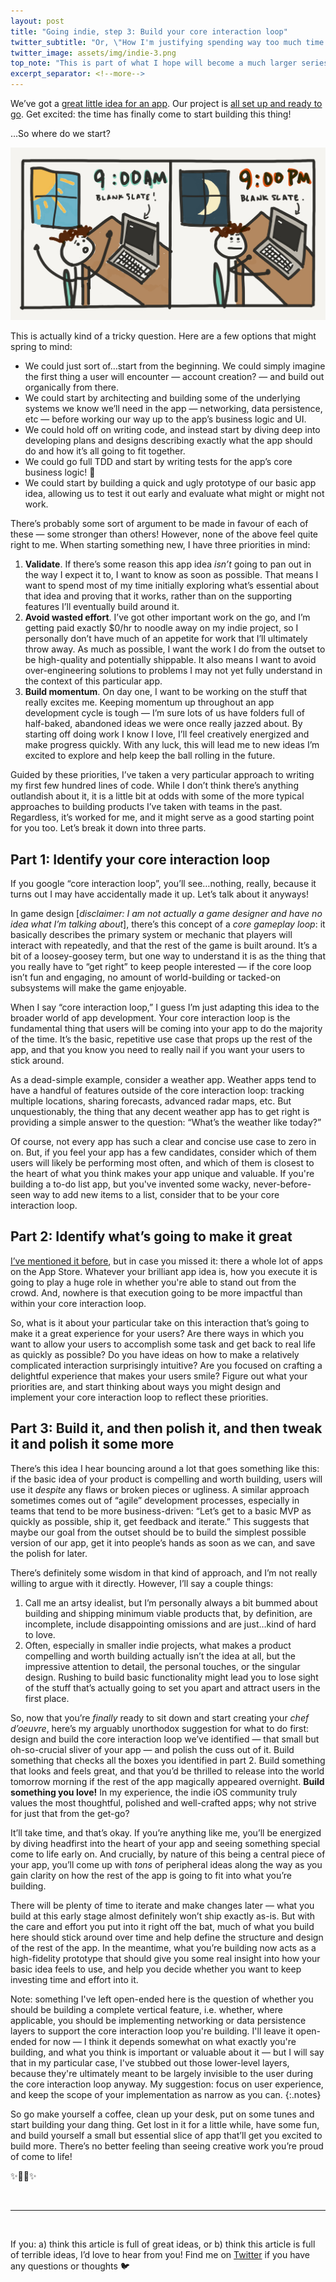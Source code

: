 ```yaml
---
layout: post
title: "Going indie, step 3: Build your core interaction loop"
twitter_subtitle: "Or, \"How I'm justifying spending way too much time on tiny details\""
twitter_image: assets/img/indie-3.png
top_note: "This is part of what I hope will become a much larger series. Check out the <a href=\"https://danielgauthier.me/2020/01/26/indie-intro.html\">introduction</a> if you haven't already!" 
excerpt_separator: <!--more-->
---
```

We’ve got a [great little idea for an app](https://danielgauthier.me/2020/01/27/indie-1.html). Our project is [all set up and ready to go](https://danielgauthier.me/2020/02/03/indie-2.html). Get excited: the time has finally come to start building this thing!

…So where do we start?

<!--more-->

![Staring at blank screen all day](/assets/img/indie-3.png)

This is actually kind of a tricky question. Here are a few options that might spring to mind:

* We could just sort of…start from the beginning. We could simply imagine the first thing a user will encounter — account creation? — and build out organically from there. 
* We could start by architecting and building some of the underlying systems we know we’ll need in the app — networking, data persistence, etc — before working our way up to the app’s business logic and UI.
* We could hold off on writing code, and instead start by diving deep into developing plans and designs describing exactly what the app should do and how it’s all going to fit together.
* We could go full TDD and start by writing tests for the app’s core business logic! 🧐
* We could start by building a quick and ugly prototype of our basic app idea, allowing us to test it out early and evaluate what might or might not work. 

There’s probably some sort of argument to be made in favour of each of these — some stronger than others! However, none of the above feel quite right to me. When starting something new, I have three priorities in mind:

1. **Validate**. If there’s some reason this app idea _isn’t_ going to pan out in the way I expect it to, I want to know as soon as possible. That means I want to spend most of my time initially exploring what’s essential about that idea and proving that it works, rather than on the supporting features I’ll eventually build around it. 
2. **Avoid wasted effort**. I’ve got other important work on the go, and I’m getting paid exactly $0/hr to noodle away on my indie project, so I personally don’t have much of an appetite for work that I’ll ultimately throw away. As much as possible, I want the work I do from the outset to be high-quality and potentially shippable. It also means I want to avoid over-engineering solutions to problems I may not yet fully understand in the context of this particular app.
3. **Build momentum**. On day one, I want to be working on the stuff that really excites me. Keeping momentum up throughout an app development cycle is tough — I’m sure lots of us have folders full of half-baked, abandoned ideas we were once really jazzed about. By starting off doing work I know I love, I’ll feel creatively energized and make progress quickly. With any luck, this will lead me to new ideas I’m excited to explore and help keep the ball rolling in the future. 

Guided by these priorities, I’ve taken a very particular approach to writing my first few hundred lines of code. While I don’t think there’s anything outlandish about it, it is a little bit at odds with some of the more typical approaches to building products I’ve taken with teams in the past. Regardless, it’s worked for me, and it might serve as a good starting point for you too. Let’s break it down into three parts.

## Part 1: Identify your core interaction loop
If you google “core interaction loop”, you’ll see…nothing, really, because it turns out I may have accidentally made it up. Let’s talk about it anyways!

In game design [_disclaimer: I am not actually a game designer and have no idea what I’m talking about_], there’s this concept of a _core gameplay loop_: it basically describes the primary system or mechanic that players will interact with repeatedly, and that the rest of the game is built around. It’s a bit of a loosey-goosey term, but one way to understand it is as the thing that you really have to “get right” to keep people interested — if the core loop isn’t fun and engaging, no amount of world-building or tacked-on subsystems will make the game enjoyable.

When I say “core interaction loop,” I guess I’m just adapting this idea to the broader world of app development. Your core interaction loop is the fundamental thing that users will be coming into your app to do the majority of the time. It’s the basic, repetitive use case that props up the rest of the app, and that you know you need to really nail if you want your users to stick around.

As a dead-simple example, consider a weather app. Weather apps tend to have a handful of features outside of the core interaction loop: tracking multiple locations, sharing forecasts, advanced radar maps, etc. But unquestionably, the thing that any decent weather app has to get right is providing a simple answer to the question: “What’s the weather like today?”

Of course, not every app has such a clear and concise use case to zero in on. But, if you feel your app has a few candidates, consider which of them users will likely be performing most often, and which of them is closest to the heart of what you think makes your app unique and valuable. If you're building a to-do list app, but you've invented some wacky, never-before-seen way to add new items to a list, consider that to be your core interaction loop.  

## Part 2: Identify what’s going to make it great
[I’ve mentioned it before](https://danielgauthier.me/2020/01/27/indie-1.html), but in case you missed it: there a whole lot of apps on the App Store. Whatever your brilliant app idea is, how you execute it is going to play a huge role in whether you're able to stand out from the crowd. And, nowhere is that execution going to be more impactful than within your core interaction loop.

So, what is it about your particular take on this interaction that’s going to make it a great experience for your users? Are there ways in which you want to allow your users to accomplish some task and get back to real life as quickly as possible? Do you have ideas on how to make a relatively complicated interaction surprisingly intuitive? Are you focused on crafting a delightful experience that makes your users smile? Figure out what your priorities are, and start thinking about ways you might design and implement your core interaction loop to reflect these priorities.

## Part 3: Build it, and then polish it, and then tweak it and polish it some more
There’s this idea I hear bouncing around a lot that goes something like this: if the basic idea of your product is compelling and worth building, users will use it _despite_ any flaws or broken pieces or ugliness. A similar approach sometimes comes out of “agile” development processes, especially in teams that tend to be more business-driven: “Let’s get to a basic MVP as quickly as possible, ship it, get feedback and iterate.” This suggests that maybe our goal from the outset should be to build the simplest possible version of our app, get it into people’s hands as soon as we can, and save the polish for later.

There’s definitely some wisdom in that kind of approach, and I’m not really willing to argue with it directly. However, I’ll say a couple things:

1. Call me an artsy idealist, but I’m personally always a bit bummed about building and shipping minimum viable products that, by definition, are incomplete, include disappointing omissions and are just…kind of hard to love. 
2. Often, especially in smaller indie projects, what makes a product compelling and worth building actually isn’t the idea at all, but the impressive attention to detail, the personal touches, or the singular design. Rushing to build basic functionality might lead you to lose sight of the stuff that’s actually going to set you apart and attract users in the first place. 

So, now that you’re _finally_ ready to sit down and start creating your _chef d’oeuvre_, here’s my arguably unorthodox suggestion for what to do first: design and build the core interaction loop we’ve identified — that small but oh-so-crucial sliver of your app — and polish the cuss out of it. Build something that checks all the boxes you identified in part 2. Build something that looks and feels great, and that you’d be thrilled to release into the world tomorrow morning if the rest of the app magically appeared overnight. **Build something you love!** In my experience, the indie iOS community truly values the most thoughtful, polished and well-crafted apps; why not strive for just that from the get-go?

It’ll take time, and that’s okay. If you’re anything like me, you’ll be energized by diving headfirst into the heart of your app and seeing something special come to life early on. And crucially, by nature of this being a central piece of your app, you’ll come up with _tons_ of peripheral ideas along the way as you gain clarity on how the rest of the app is going to fit into what you’re building. 

There will be plenty of time to iterate and make changes later — what you build at this early stage almost definitely won’t ship exactly as-is. But with the care and effort you put into it right off the bat, much of what you build here should stick around over time and help define the structure and design of the rest of the app. In the meantime, what you’re building now acts as a high-fidelity prototype that should give you some real insight into how your basic idea feels to use, and help you decide whether you want to keep investing time and effort into it. 

Note: something I've left open-ended here is the question of whether you should be building a complete vertical feature, i.e. whether, where applicable, you should be implementing networking or data persistence layers to support the core interaction loop you're building. I'll leave it open-ended for now — I think it depends somewhat on what exactly you're building, and what you think is important or valuable about it — but I will say that in my particular case, I've stubbed out those lower-level layers, because they're ultimately meant to be largely invisible to the user during the core interaction loop anyway. My suggestion: focus on user experience, and keep the scope of your implementation as narrow as you can.
{:.notes}

So go make yourself a coffee, clean up your desk, put on some tunes and start building your dang thing. Get lost in it for a little while, have some fun, and build yourself a small but essential slice of app that’ll get you excited to build more. There’s no better feeling than seeing creative work you’re proud of come to life! 

✨🧑‍💻✨

<br/>

---

<br/>

If you: a) think this article is full of great ideas, or b) think this article is full of terrible ideas, I’d love to hear from you! Find me on [Twitter](https://twitter.com/danielmgauthier) if you have any questions or thoughts 🐦

